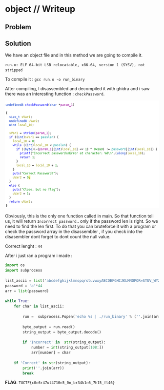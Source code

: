 # object // Writeup

## Problem

## Solution

We have an object file and in this method we are going to compile it.

`run.o: ELF 64-bit LSB relocatable, x86-64, version 1 (SYSV), not stripped`

To compile it : `gcc run.o -o run_binary`

After compiling, I disassembled and decompiled it with ghidra and i saw there was an interesting function : `checkPassword`.

![ghidra](./images/ghidra_view.png)

Obviously, this is the only one function called in main. So that function tell us, it will return `Incorrect password`.. only if the password len is right. So we need to find the len first. To do that you can bruteforce it with a program or check the password array in the disassembler , if you check into the disasembler dont forget to dont count the null value.

Correct lenght : `44`

After i just ran a program i made : 

```python
import os
import subprocess

list_ascii = list('abcdefghijklmnopqrstuvwxyABCDEFGHIJKLMNOPQR=STUV_WYZ01!?.:}{23456789')
password = 'a'*44
arr = list(password)

while True:
    for char in list_ascii:

        run =  subprocess.Popen('echo %s | ./run_binary' % (''.join(arr)) , shell=True, stdout=subprocess.PIPE).stdout

        byte_output = run.read()
        string_output = byte_output.decode()

        if 'Incorrect' in  str(string_output):
            number = int(string_output[108:])
            arr[number] = char

    if 'Correct' in str(string_output):
        print(''.join(arr))
        break
```

**FLAG**: `TUCTF{c0n6r47ul4710n5_0n_br34k1n6_7h15_fl46}`

